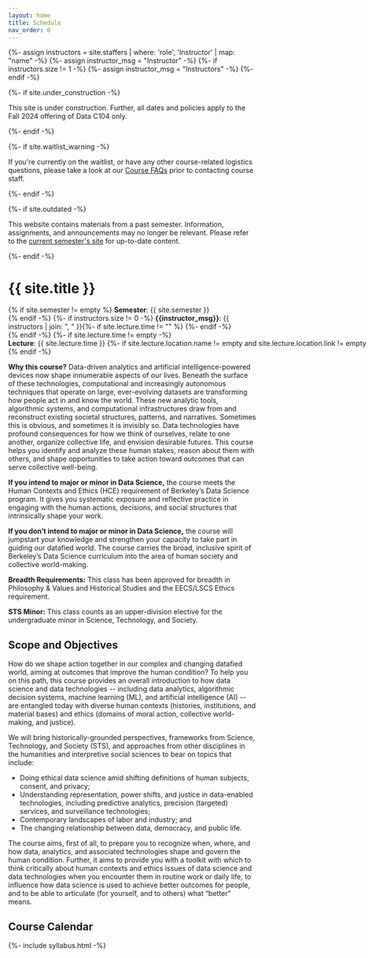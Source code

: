 ```yaml
---
layout: home
title: Schedule
nav_order: 0
---
```


{%- assign instructors = site.staffers | where: 'role', 'Instructor' | map: "name" -%}
{%- assign instructor_msg = "Instructor" -%}
{%- if instructors.size != 1 -%}
{%- assign instructor_msg = "Instructors" -%}
{%- endif -%}

{%- if site.under_construction -%}
<p class="warning">
This site is under construction. Further, all dates and policies apply to the Fall 2024 offering of Data C104 only.
</p>
{%- endif -%}

{%- if site.waitlist_warning -%}
<p class="warning">
If you're currently on the waitlist, or have any other course-related logistics questions, please take a look at our <a href="{{ site.baseurl }}/resources/faqs">Course FAQs</a> prior to contacting course staff.
</p>
{%- endif -%}

{%- if site.outdated -%}
<p class="warning">
This website contains materials from a past semester. Information, assignments, and announcements may no longer be relevant. Please refer to the <a href="https://template.cs161.org">current semester's site</a> for up-to-date content.
</p>
{%- endif -%}


<!-- <img align="right" alt="Data C104 logo" width="160px" src="{{ site.baseurl }}/assets/images/logo.png"> -->

# {{ site.title }}

{% if site.semester != empty %}
<span style="white-space: nowrap;">
    <strong>Semester</strong>: {{ site.semester }}
    <br>
</span>
{% endif -%}
{%- if instructors.size != 0 -%}
<span>
    <strong>{{instructor_msg}}</strong>: {{ instructors | join: ", " }}{%- if site.lecture.time != "" %} {%- endif -%}
    <br>
</span>
{% endif -%}
{%- if site.lecture.time != empty -%}
<span style="white-space: nowrap;">
    <strong>Lecture</strong>: {{ site.lecture.time }}
    {%- if site.lecture.location.name != empty and site.lecture.location.link != empty -%}
    , [{{site.lecture.location.name}}]({{site.lecture.location.link}})
    {%- elsif site.lecture.location.name != empty -%}
    , {{site.lecture.location.name}}
    {%- endif -%}
</span>
{% endif -%}


<!-- {%- if site.heading_links.size != 0 -%}
<span style="white-space: nowrap;">
    [
    {%- for link in site.heading_links -%}
    {%- unless forloop.first -%}, {% endunless -%}
    {%- if link.text != empty and link.url != empty -%}
    [{{link.text}}]({{link.url}})
    {%- elsif link.text != empty -%}
    {{link.text}}
    {%- endif -%}
    {%- endfor -%}
    ]
</span>
{% endif -%} -->

**Why this course?** Data-driven analytics and artificial intelligence-powered devices now shape innumerable aspects of our lives. Beneath the surface of these technologies, computational and increasingly autonomous techniques that operate on large, ever-evolving datasets are transforming how people act in and know the world. These new analytic tools, algorithmic systems, and computational infrastructures draw from and reconstruct existing societal structures, patterns, and narratives. Sometimes this is obvious, and sometimes it is invisibly so. Data technologies have profound consequences for how we think of ourselves, relate to one another, organize collective life, and envision desirable futures. This course helps you identify and analyze these human stakes, reason about them with others, and shape opportunities to take action toward outcomes that can serve collective well-being.

**If you intend to major or minor in Data Science,** the course meets the Human Contexts and Ethics (HCE) requirement of Berkeley’s Data Science program. It gives you systematic exposure and reflective practice in engaging with the human actions, decisions, and social structures that intrinsically shape your work.

**If you don’t intend to major or minor in Data Science,** the course will jumpstart your knowledge and strengthen your capacity to take part in guiding our datafied world. The course carries the broad, inclusive spirit of Berkeley’s Data Science curriculum into the area of human society and collective world-making.

**Breadth Requirements:** This class has been approved for breadth in Philosophy & Values and Historical Studies and the EECS/LSCS Ethics requirement.

**STS Minor:** This class counts as an upper-division elective for the undergraduate minor in Science, Technology, and Society.

## Scope and Objectives

How do we shape action together in our complex and changing datafied world, aiming at outcomes that improve the human condition? To help you on this path, this course provides an overall introduction to how data science and data technologies -- including data analytics, algorithmic decision systems, machine learning (ML), and artificial intelligence (AI) -- are entangled today with diverse human contexts (histories, institutions, and material bases) and ethics (domains of moral action, collective world-making, and justice).

We will bring historically-grounded perspectives, frameworks from Science, Technology, and Society (STS), and approaches from other disciplines in the humanities and interpretive social sciences to bear on topics that include:

* Doing ethical data science amid shifting definitions of human subjects, consent, and privacy;
* Understanding representation, power shifts, and justice in data-enabled technologies, including predictive analytics, precision (targeted) services, and surveillance technologies;
* Contemporary landscapes of labor and industry; and
* The changing relationship between data, democracy, and public life.

The course aims, first of all, to prepare you to recognize when, where, and how data, analytics, and associated technologies shape and govern the human condition. Further, it aims to provide you with a toolkit with which to think critically about human contexts and ethics issues of data science and data technologies when you encounter them in routine work or daily life, to influence how data science is used to achieve better outcomes for people, and to be able to articulate (for yourself, and to others) what “better” means.


## Course Calendar

<div>
{%- include syllabus.html -%}
</div>
